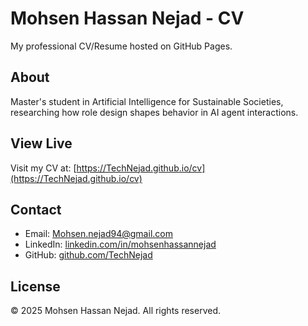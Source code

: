# Mohsen Hassan Nejad - CV

My professional CV/Resume hosted on GitHub Pages.

## About

Master's student in Artificial Intelligence for Sustainable Societies, researching how role design shapes behavior in AI agent interactions.

## View Live

Visit my CV at: [https://TechNejad.github.io/cv](https://TechNejad.github.io/cv)

## Contact

- Email: Mohsen.nejad94@gmail.com
- LinkedIn: [linkedin.com/in/mohsenhassannejad](https://linkedin.com/in/mohsenhassannejad/)
- GitHub: [github.com/TechNejad](https://github.com/TechNejad)

## License

© 2025 Mohsen Hassan Nejad. All rights reserved.
